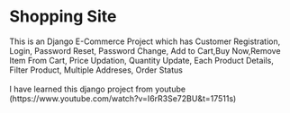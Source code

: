 <h1> Shopping Site </h1>
<div> This is an Django E-Commerce Project which has Customer Registration, Login, Password Reset, Password Change, Add to Cart,Buy Now,Remove Item From Cart, Price Updation, Quantity Update, Each Product Details, Filter Product, Multiple Addreses, Order Status
</div>
<br>
<div> I have learned this django project from youtube (https://www.youtube.com/watch?v=I6rR3Se72BU&t=17511s) </div>
